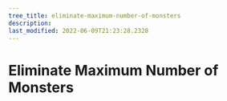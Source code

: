 ```yaml
---
tree_title: eliminate-maximum-number-of-monsters
description: 
last_modified: 2022-06-09T21:23:28.2328
---
```


# Eliminate Maximum Number of Monsters
